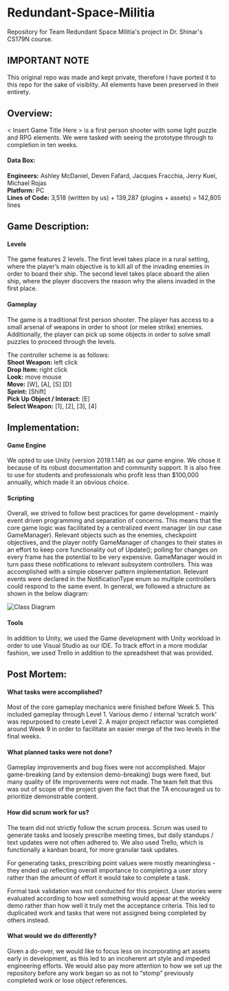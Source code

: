 # Redundant-Space-Militia  
Repository for Team Redundant Space Militia's project in Dr. Shinar's CS179N course.

## IMPORTANT NOTE
This original repo was made and kept private, therefore I have ported it to this repo for the sake of visiblity. All elements have been preserved in their entirety.

## Overview:  
< Insert Game Title Here > is a first person shooter with some light puzzle and RPG elements. We were tasked with seeing the prototype through to completion in ten weeks.

#### Data Box:  
**Engineers:** Ashley McDaniel, Deven Fafard, Jacques Fracchia, Jerry Kuei, Michael Rojas  
**Platform:** PC  
**Lines of Code:** 3,518 (written by us) + 139,287 (plugins + assets) = 142,805 lines  


## Game Description:  
#### Levels  
The game features 2 levels. The first level takes place in a rural setting, where the player’s main objective is to kill all of the invading enemies in order to board their ship. The second level takes place aboard the alien ship, where the player discovers the reason why the aliens invaded in the first place.

#### Gameplay  
The game is a traditional first person shooter. The player has access to a small arsenal of weapons in order to shoot (or melee strike) enemies. Additionally, the player can pick up some objects in order to solve small puzzles to proceed through the levels. 

The controller scheme is as follows:  
**Shoot Weapon:** left click  
**Drop Item:** right click  
**Look:**  move mouse  
**Move:** [W], [A], [S] [D]  
**Sprint:** [Shift]   
**Pick Up Object / Interact:** [E]  
**Select Weapon:** [1], [2], [3], [4]  


## Implementation:  
#### Game Engine  
We opted to use Unity (version 2019.1.14f) as our game engine. We chose it because of its robust documentation and community support. It is also free to use for students and professionals who profit less than $100,000 annually, which made it an obvious choice.

#### Scripting  
Overall, we strived to follow best practices for game development - mainly event driven programming and separation of concerns. This means that the core game logic was facilitated by a centralized event manager (in our case GameManager). Relevant objects such as the enemies, checkpoint objectives, and the player notify GameManager of changes to their states in an effort to keep core functionality out of Update(); polling for changes on every frame has the potential to be very expensive. GameManager would in turn pass these notifications to relevant subsystem controllers. This was accomplished with a simple observer pattern implementation. Relevant events were declared in the NotificationType enum so multiple controllers could respond to the same event. In general, we followed a structure as shown in the below diagram:

![Class Diagram](https://i.imgur.com/i3og5VX.png)

#### Tools  
In addition to Unity, we used the Game development with Unity workload in order to use Visual Studio as our IDE. To track effort in a more modular fashion, we used Trello in addition to the spreadsheet that was provided.


## Post Mortem:  
#### What tasks were accomplished?  
Most of the core gameplay mechanics were finished before Week 5. This included gameplay through Level 1. Various demo / internal ‘scratch work’ was repurposed to create Level 2. A major project refactor was completed around Week 9 in order to facilitate an easier merge of the two levels in the final weeks.

#### What planned tasks were not done?  
Gameplay improvements and bug fixes were not accomplished. Major game-breaking (and by extension demo-breaking) bugs were fixed, but many quality of life improvements were not made. The team felt that this was out of scope of the project given the fact that the TA encouraged us to prioritize demonstrable content.

#### How did scrum work for us?  
The team did not strictly follow the scrum process. Scrum was used to generate tasks and loosely prescribe meeting times, but daily standups / text updates were not often adhered to. We also used Trello, which is functionally a kanban board, for more granular task updates.

For generating tasks, prescribing point values were mostly meaningless - they ended up reflecting overall importance to completing a user story rather than the amount of effort it would take to complete a task.

Formal task validation was not conducted for this project. User stories were evaluated according to how well something would appear at the weekly demo rather than how well it truly met the acceptance criteria. This led to duplicated work and tasks that were not assigned being completed by others instead.

#### What would we do differently?  
Given a do-over, we would like to focus less on incorporating art assets early in development, as this led to an incoherent art style and impeded engineering efforts. We would also pay more attention to how we set up the repository before any work began so as not to “stomp” previously completed work or lose object references.
